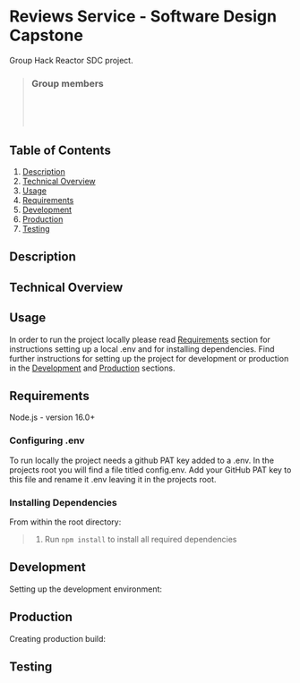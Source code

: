# Reviews Service - Software Design Capstone

Group Hack Reactor SDC project.

> ### Group members<br>
> <br>
> <br>
>  <br>

## Table of Contents

1. [Description](#description)
2. [Technical Overview](#technical-overview)
3. [Usage](#usage)
4. [Requirements](#requirements)
5. [Development](#development)
6. [Production](#production)
7. [Testing](#testing)

## Description



## Technical Overview



## Usage
In order to run the project locally please read [Requirements](#requirements) section for instructions setting up a local .env and for installing dependencies. Find further instructions for setting up the project for development or production in the [Development](#development) and [Production](#production) sections.

## Requirements

Node.js - version 16.0+

### Configuring .env
To run locally the project needs a github PAT key added to a .env. In the projects root you will find a file titled config.env. Add your GitHub PAT key to this file and rename it .env leaving it in the projects root.

### Installing Dependencies
From within the root directory:
> 1. Run ```npm install``` to install all required dependencies

## Development

Setting up the development environment:


## Production

Creating production build:


## Testing

